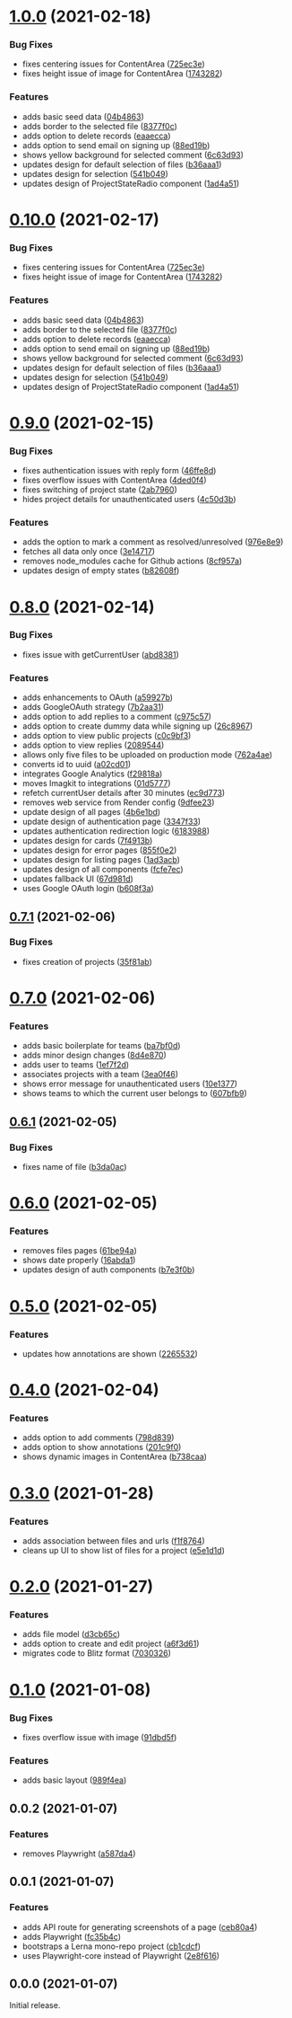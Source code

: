 # [1.0.0](https://github.com/ghoshnirmalya/feedback/compare/0.9.0...1.0.0) (2021-02-18)

### Bug Fixes

- fixes centering issues for ContentArea ([725ec3e](https://github.com/ghoshnirmalya/feedback/commit/725ec3e926d232756bf4d52fbd9ae269c1b74717))
- fixes height issue of image for ContentArea ([1743282](https://github.com/ghoshnirmalya/feedback/commit/174328205f4e2ffe20416e94ae0f7e790a11912e))

### Features

- adds basic seed data ([04b4863](https://github.com/ghoshnirmalya/feedback/commit/04b4863a3a26b0b520d4e2fa57b367abe51326c4))
- adds border to the selected file ([8377f0c](https://github.com/ghoshnirmalya/feedback/commit/8377f0c10819aa409340a736c7ebe8cc4b08a1b4))
- adds option to delete records ([eaaecca](https://github.com/ghoshnirmalya/feedback/commit/eaaecca45277b1d0af6acde8f60321a92926ae24))
- adds option to send email on signing up ([88ed19b](https://github.com/ghoshnirmalya/feedback/commit/88ed19b1d31a4d243b3f11caa1888fca5db8dc88))
- shows yellow background for selected comment ([6c63d93](https://github.com/ghoshnirmalya/feedback/commit/6c63d93357572505c24c218f4c01c42cf7d2481e))
- updates design for default selection of files ([b36aaa1](https://github.com/ghoshnirmalya/feedback/commit/b36aaa11e042727abc991f4858e8003f95f39fbb))
- updates design for selection ([541b049](https://github.com/ghoshnirmalya/feedback/commit/541b049f3370ea8a9710a0f7d9044c391a86c3da))
- updates design of ProjectStateRadio component ([1ad4a51](https://github.com/ghoshnirmalya/feedback/commit/1ad4a51cb915e810036055db31c7cd8750e1e7b7))

# [0.10.0](https://github.com/ghoshnirmalya/feedback/compare/0.9.0...0.10.0) (2021-02-17)

### Bug Fixes

- fixes centering issues for ContentArea ([725ec3e](https://github.com/ghoshnirmalya/feedback/commit/725ec3e926d232756bf4d52fbd9ae269c1b74717))
- fixes height issue of image for ContentArea ([1743282](https://github.com/ghoshnirmalya/feedback/commit/174328205f4e2ffe20416e94ae0f7e790a11912e))

### Features

- adds basic seed data ([04b4863](https://github.com/ghoshnirmalya/feedback/commit/04b4863a3a26b0b520d4e2fa57b367abe51326c4))
- adds border to the selected file ([8377f0c](https://github.com/ghoshnirmalya/feedback/commit/8377f0c10819aa409340a736c7ebe8cc4b08a1b4))
- adds option to delete records ([eaaecca](https://github.com/ghoshnirmalya/feedback/commit/eaaecca45277b1d0af6acde8f60321a92926ae24))
- adds option to send email on signing up ([88ed19b](https://github.com/ghoshnirmalya/feedback/commit/88ed19b1d31a4d243b3f11caa1888fca5db8dc88))
- shows yellow background for selected comment ([6c63d93](https://github.com/ghoshnirmalya/feedback/commit/6c63d93357572505c24c218f4c01c42cf7d2481e))
- updates design for default selection of files ([b36aaa1](https://github.com/ghoshnirmalya/feedback/commit/b36aaa11e042727abc991f4858e8003f95f39fbb))
- updates design for selection ([541b049](https://github.com/ghoshnirmalya/feedback/commit/541b049f3370ea8a9710a0f7d9044c391a86c3da))
- updates design of ProjectStateRadio component ([1ad4a51](https://github.com/ghoshnirmalya/feedback/commit/1ad4a51cb915e810036055db31c7cd8750e1e7b7))

# [0.9.0](https://github.com/ghoshnirmalya/feedback/compare/0.8.0...0.9.0) (2021-02-15)

### Bug Fixes

- fixes authentication issues with reply form ([46ffe8d](https://github.com/ghoshnirmalya/feedback/commit/46ffe8d97ae080b7c10073dd8bd22992fb43da70))
- fixes overflow issues with ContentArea ([4ded0f4](https://github.com/ghoshnirmalya/feedback/commit/4ded0f48f90d14f650858d7418b651a745338a8d))
- fixes switching of project state ([2ab7960](https://github.com/ghoshnirmalya/feedback/commit/2ab7960efc5d4b78343cdbeea66b732eeb7b2b1e))
- hides project details for unauthenticated users ([4c50d3b](https://github.com/ghoshnirmalya/feedback/commit/4c50d3b92a32088f172d9ac947b54563e96f1645))

### Features

- adds the option to mark a comment as resolved/unresolved ([976e8e9](https://github.com/ghoshnirmalya/feedback/commit/976e8e9569aec165f050e376ba38aaee99ef6706))
- fetches all data only once ([3e14717](https://github.com/ghoshnirmalya/feedback/commit/3e14717ef6d68bae0e07c4fa483c75b3c4597921))
- removes node_modules cache for Github actions ([8cf957a](https://github.com/ghoshnirmalya/feedback/commit/8cf957a920b5d0e8e0a613f9050a67e140f95dfe))
- updates design of empty states ([b82608f](https://github.com/ghoshnirmalya/feedback/commit/b82608f194c4abe7d9a005e488ae6ca2538e4b13))

# [0.8.0](https://github.com/ghoshnirmalya/feedback/compare/0.7.1...0.8.0) (2021-02-14)

### Bug Fixes

- fixes issue with getCurrentUser ([abd8381](https://github.com/ghoshnirmalya/feedback/commit/abd8381a520b695856019c467dfff1da90267928))

### Features

- adds enhancements to OAuth ([a59927b](https://github.com/ghoshnirmalya/feedback/commit/a59927b79255cd811001a9610dde3967c2cd812c))
- adds GoogleOAuth strategy ([7b2aa31](https://github.com/ghoshnirmalya/feedback/commit/7b2aa31ed6881e7bfd390606de3b17bde9a2e9fa))
- adds option to add replies to a comment ([c975c57](https://github.com/ghoshnirmalya/feedback/commit/c975c57f607b3b73e2cb7fe83fff317f00ed62a0))
- adds option to create dummy data while signing up ([26c8967](https://github.com/ghoshnirmalya/feedback/commit/26c89676cc38d8a53b85a96a517b254b368097ec))
- adds option to view public projects ([c0c9bf3](https://github.com/ghoshnirmalya/feedback/commit/c0c9bf36a00090fdb703bc2f9e46309f48ddd0a2))
- adds option to view replies ([2089544](https://github.com/ghoshnirmalya/feedback/commit/2089544482077d1c237aefe5ece747b209163e15))
- allows only five files to be uploaded on production mode ([762a4ae](https://github.com/ghoshnirmalya/feedback/commit/762a4aee461d957c514eae0e19ab73f7d5232868))
- converts id to uuid ([a02cd01](https://github.com/ghoshnirmalya/feedback/commit/a02cd019d7928916c69958a1b0385dda6cef8b8e))
- integrates Google Analytics ([f29818a](https://github.com/ghoshnirmalya/feedback/commit/f29818a4fc002320b3dc63dbd506dce7381be4f0))
- moves Imagkit to integrations ([01d5777](https://github.com/ghoshnirmalya/feedback/commit/01d577717cf1a6343eaa04ba68be545f957e85d2))
- refetch currentUser details after 30 minutes ([ec9d773](https://github.com/ghoshnirmalya/feedback/commit/ec9d7738789fdd6b7d8aec55e39d85c8234e4b8b))
- removes web service from Render config ([9dfee23](https://github.com/ghoshnirmalya/feedback/commit/9dfee2393729b95cb3e533389dd0cbeb00ac4512))
- update design of all pages ([4b6e1bd](https://github.com/ghoshnirmalya/feedback/commit/4b6e1bd2b98254cd624108b91f027db0c815070d))
- update design of authentication page ([3347f33](https://github.com/ghoshnirmalya/feedback/commit/3347f33699a2e72b09ebf83c0c1176743bcdeb4d))
- updates authentication redirection logic ([6183988](https://github.com/ghoshnirmalya/feedback/commit/6183988bc4d719386dff4383060cf689acdbec8a))
- updates design for cards ([7f4913b](https://github.com/ghoshnirmalya/feedback/commit/7f4913b87effc83ce65ed0c0b530697abdbfdc2f))
- updates design for error pages ([855f0e2](https://github.com/ghoshnirmalya/feedback/commit/855f0e2ad288551ad97017ce49d57192a3d60168))
- updates design for listing pages ([1ad3acb](https://github.com/ghoshnirmalya/feedback/commit/1ad3acb77c169fa359737f78110887f149ce3bec))
- updates design of all components ([fcfe7ec](https://github.com/ghoshnirmalya/feedback/commit/fcfe7ec5b6ef3a863bd9b11b2b2d7e9546fcd05e))
- updates fallback UI ([67d981d](https://github.com/ghoshnirmalya/feedback/commit/67d981dfe25d5ff2e30af482059b2363e569ea16))
- uses Google OAuth login ([b608f3a](https://github.com/ghoshnirmalya/feedback/commit/b608f3a7dc57a946506b29c9e43174f0f42237da))

## [0.7.1](https://github.com/ghoshnirmalya/feedback/compare/0.7.0...0.7.1) (2021-02-06)

### Bug Fixes

- fixes creation of projects ([35f81ab](https://github.com/ghoshnirmalya/feedback/commit/35f81ab48a13b91ba0794e6552dc3eaecafcea1a))

# [0.7.0](https://github.com/ghoshnirmalya/feedback/compare/0.6.1...0.7.0) (2021-02-06)

### Features

- adds basic boilerplate for teams ([ba7bf0d](https://github.com/ghoshnirmalya/feedback/commit/ba7bf0d2d1446ffc4b990892f8bb990487fee49d))
- adds minor design changes ([8d4e870](https://github.com/ghoshnirmalya/feedback/commit/8d4e870a5894332aa04e0daba98c9f5abed83cd0))
- adds user to teams ([1ef7f2d](https://github.com/ghoshnirmalya/feedback/commit/1ef7f2d5d4580d593e63cbd5940d4a25d51ceff2))
- associates projects with a team ([3ea0f46](https://github.com/ghoshnirmalya/feedback/commit/3ea0f4623c5d43e8029543302ee434c0b672206e))
- shows error message for unauthenticated users ([10e1377](https://github.com/ghoshnirmalya/feedback/commit/10e1377ac2931b9aa16ee63769f30613926db0af))
- shows teams to which the current user belongs to ([607bfb9](https://github.com/ghoshnirmalya/feedback/commit/607bfb97b87af01f2f54500ddfd4ff9960c188bd))

## [0.6.1](https://github.com/ghoshnirmalya/feedback/compare/0.6.0...0.6.1) (2021-02-05)

### Bug Fixes

- fixes name of file ([b3da0ac](https://github.com/ghoshnirmalya/feedback/commit/b3da0ac329a4afe89f8e7db505d06a3f4d5c0ff3))

# [0.6.0](https://github.com/ghoshnirmalya/feedback/compare/0.5.0...0.6.0) (2021-02-05)

### Features

- removes files pages ([61be94a](https://github.com/ghoshnirmalya/feedback/commit/61be94ac124396e65de9a5685f6c667ad9666d15))
- shows date properly ([16abda1](https://github.com/ghoshnirmalya/feedback/commit/16abda13c7976900d302bf73f34219b6df9f084b))
- updates design of auth components ([b7e3f0b](https://github.com/ghoshnirmalya/feedback/commit/b7e3f0b06466ce504b5faab5647e86925996932c))

# [0.5.0](https://github.com/ghoshnirmalya/feedback/compare/0.4.0...0.5.0) (2021-02-05)

### Features

- updates how annotations are shown ([2265532](https://github.com/ghoshnirmalya/feedback/commit/2265532d71fe04d941819d71434ad433d33e0be2))

# [0.4.0](https://github.com/ghoshnirmalya/feedback/compare/0.3.0...0.4.0) (2021-02-04)

### Features

- adds option to add comments ([798d839](https://github.com/ghoshnirmalya/feedback/commit/798d8398d0141397aa470bafe5930faeda019d98))
- adds option to show annotations ([201c9f0](https://github.com/ghoshnirmalya/feedback/commit/201c9f0ede9b2d69412f688638ba6f9bdb881692))
- shows dynamic images in ContentArea ([b738caa](https://github.com/ghoshnirmalya/feedback/commit/b738caa18b921cc8fff3afa6cf139265e339f1b6))

# [0.3.0](https://github.com/ghoshnirmalya/feedback/compare/0.2.0...0.3.0) (2021-01-28)

### Features

- adds association between files and urls ([f1f8764](https://github.com/ghoshnirmalya/feedback/commit/f1f876440cd607e66047084e3c9a3176a4756bce))
- cleans up UI to show list of files for a project ([e5e1d1d](https://github.com/ghoshnirmalya/feedback/commit/e5e1d1d4faf23279c3b5d217bb22053da7963e49))

# [0.2.0](https://github.com/ghoshnirmalya/feedback/compare/0.1.0...0.2.0) (2021-01-27)

### Features

- adds file model ([d3cb65c](https://github.com/ghoshnirmalya/feedback/commit/d3cb65cdff8897f1904befe94bf40aa4e449fd40))
- adds option to create and edit project ([a6f3d61](https://github.com/ghoshnirmalya/feedback/commit/a6f3d6143a712be6d67e27f0a4e9b013eb0a88ea))
- migrates code to Blitz format ([7030326](https://github.com/ghoshnirmalya/feedback/commit/7030326e2ef65b8fe7e8221cc1daa68e9d7f7001))

# [0.1.0](https://github.com/ghoshnirmalya/feedback/compare/0.0.2...0.1.0) (2021-01-08)

### Bug Fixes

- fixes overflow issue with image ([91dbd5f](https://github.com/ghoshnirmalya/feedback/commit/91dbd5fb83c694796dafc026c7700685c23a24ad))

### Features

- adds basic layout ([989f4ea](https://github.com/ghoshnirmalya/feedback/commit/989f4ea5ef1cea77481eb38c5be48d354e2386c0))

## 0.0.2 (2021-01-07)

### Features

- removes Playwright ([a587da4](https://github.com/ghoshnirmalya/feedback/commit/a587da4bb2499f26987edf2f7f7de71dd18034a4))

## 0.0.1 (2021-01-07)

### Features

- adds API route for generating screenshots of a page ([ceb80a4](https://github.com/ghoshnirmalya/feedback/commit/ceb80a48cdabe8a4c2fa6a9160ccd178cd5a2d9d))
- adds Playwright ([fc35b4c](https://github.com/ghoshnirmalya/feedback/commit/fc35b4c95b508e98ed58b3f196777ab56a8153a8))
- bootstraps a Lerna mono-repo project ([cb1cdcf](https://github.com/ghoshnirmalya/feedback/commit/cb1cdcfd4878bc11f969ba4f12b6b751eccacb85))
- uses Playwright-core instead of Playwright ([2e8f616](https://github.com/ghoshnirmalya/feedback/commit/2e8f61681e4ab17963aacbdff349267f4fd19a01))

## 0.0.0 (2021-01-07)

Initial release.
